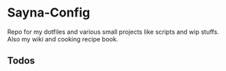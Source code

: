 # Sayna-Config
Repo for my dotfiles and various small projects like scripts and wip stuffs.\
Also my wiki and cooking recipe book.

## Todos